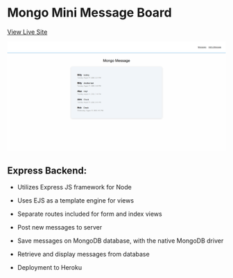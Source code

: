 # Mongo Mini Message Board

[View Live Site](https://apcurran-mongo-message.herokuapp.com/)

![Main Messages](./README-images/messages-main.png)

## Express Backend:

* Utilizes Express JS framework for Node

* Uses EJS as a template engine for views

* Separate routes included for form and index views

* Post new messages to server

* Save messages on MongoDB database, with the native MongoDB driver

* Retrieve and display messages from database

* Deployment to Heroku